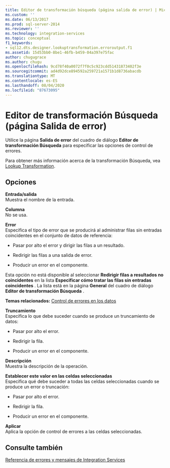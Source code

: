 ```yaml
---
title: Editor de transformación búsqueda (página salida de error) | Microsoft Docs
ms.custom: ''
ms.date: 06/13/2017
ms.prod: sql-server-2014
ms.reviewer: ''
ms.technology: integration-services
ms.topic: conceptual
f1_keywords:
- sql12.dts.designer.lookuptransformation.erroroutput.f1
ms.assetid: 15d53bb0-8be1-46fb-b459-04a397e75fac
author: chugugrace
ms.author: chugu
ms.openlocfilehash: 9cd78f40a0072f7f0c5c923cdd51431873402f3e
ms.sourcegitcommit: ad4d92dce894592a259721a1571b1d8736abacdb
ms.translationtype: MT
ms.contentlocale: es-ES
ms.lasthandoff: 08/04/2020
ms.locfileid: "87673095"
---
```

# <a name="lookup-transformation-editor-error-output-page"></a>Editor de transformación Búsqueda (página Salida de error)
  Utilice la página **Salida de error** del cuadro de diálogo **Editor de transformación Búsqueda** para especificar las opciones de control de errores.  
  
 Para obtener más información acerca de la transformación Búsqueda, vea [Lookup Transformation](data-flow/transformations/lookup-transformation.md).  
  
## <a name="options"></a>Opciones  
 **Entrada/salida**  
 Muestra el nombre de la entrada.  
  
 **Columna**  
 No se usa.  
  
 **Error**  
 Especifica el tipo de error que se producirá al administrar filas sin entradas coincidentes en el conjunto de datos de referencia:  
  
-   Pasar por alto el error y dirigir las filas a un resultado.  
  
-   Redirigir las filas a una salida de error.  
  
-   Producir un error en el componente.  
  
 Esta opción no está disponible al seleccionar **Redirigir filas a resultados no coincidentes** en la lista **Especificar cómo tratar las filas sin entradas coincidentes** . La lista está en la página **General** del cuadro de diálogo **Editor de transformación Búsqueda** .  
  
 **Temas relacionados:** [Control de errores en los datos](data-flow/error-handling-in-data.md)  
  
 **Truncamiento**  
 Especifica lo que debe suceder cuando se produce un truncamiento de datos:  
  
-   Pasar por alto el error.  
  
-   Redirigir la fila.  
  
-   Producir un error en el componente.  
  
 **Descripción**  
 Muestra la descripción de la operación.  
  
 **Establecer este valor en las celdas seleccionadas**  
 Especifica qué debe suceder a todas las celdas seleccionadas cuando se produce un error o truncación:  
  
-   Pasar por alto el error.  
  
-   Redirigir la fila.  
  
-   Producir un error en el componente.  
  
 **Aplicar**  
 Aplica la opción de control de errores a las celdas seleccionadas.  
  
## <a name="see-also"></a>Consulte también  
 [Referencia de errores y mensajes de Integration Services](../../2014/integration-services/integration-services-error-and-message-reference.md)  
  
  
